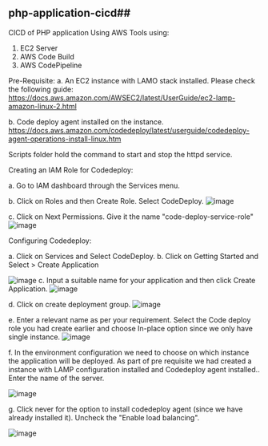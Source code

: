 ## php-application-cicd##

CICD of PHP application Using AWS Tools using:
1. EC2 Server
2. AWS Code Build
3. AWS CodePipeline

Pre-Requisite:
a. An EC2 instance with LAMO stack installed. Please check the following guide: https://docs.aws.amazon.com/AWSEC2/latest/UserGuide/ec2-lamp-amazon-linux-2.html

b. Code deploy agent installed on the instance. https://docs.aws.amazon.com/codedeploy/latest/userguide/codedeploy-agent-operations-install-linux.htm



Scripts folder hold the command to start and stop the httpd service.


Creating an IAM Role for Codedeploy:

a. Go to IAM dashboard through the Services menu.

b. Click on Roles and then Create Role. Select CodeDeploy.
![image](https://github.com/amitks0501/php-application-cicd/assets/76788241/07d6cdfe-5168-4c2e-969c-65be6ac2817e)

c. Click on Next Permissions.  Give it the name "code-deploy-service-role"
![image](https://github.com/amitks0501/php-application-cicd/assets/76788241/c6e7e2eb-a39d-4352-8fc8-a75382ad7c34)


Configuring Codedeploy:

a. Click on Services and Select CodeDeploy.
b. Click on Getting Started and Select > Create Application

![image](https://github.com/amitks0501/php-application-cicd/assets/76788241/885a4d58-f761-4112-88a7-484574aa0b08)
c. Input a suitable name for your application and then click Create Application.
![image](https://github.com/amitks0501/php-application-cicd/assets/76788241/9688f212-1073-438d-91e2-2aa3693272bd)

d. Click on create deployment group.
![image](https://github.com/amitks0501/php-application-cicd/assets/76788241/fc3e4a71-eb3b-446c-b7ac-7b23f1736a44)

e. Enter a relevant name as per your requirement. Select the Code deploy role you had create earlier and choose In-place option since we only have single instance.
![image](https://github.com/amitks0501/php-application-cicd/assets/76788241/85edd910-9cb3-4a03-81c9-639c1a3252fd)

f. In the environment configuration we need to choose on which instance the application will be deployed. As part of pre requisite we had created a instance with LAMP configuration installed and Codedeploy agent installed.. Enter the name of the server.

![image](https://github.com/amitks0501/php-application-cicd/assets/76788241/ecd91733-70c4-47f5-8f31-35b3c5718e23)

g. Click never for the option to install codedeploy agent (since we have already installed it). Uncheck the "Enable load balancing".

![image](https://github.com/amitks0501/php-application-cicd/assets/76788241/9f72f465-222f-4b03-950b-af2e322ff054)





